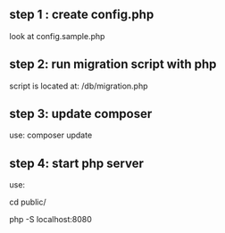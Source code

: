 
step 1 : create config.php
-----------------------------
look at config.sample.php

step 2: run migration script with php
-----------------------------

script is located at: /db/migration.php

step 3: update composer
-----------------------------

use: composer update

step 4: start php server
-----------------------------
use: 

cd public/

php -S localhost:8080